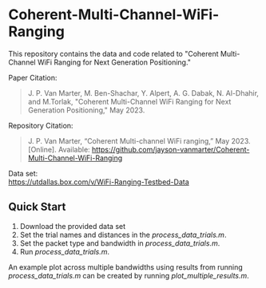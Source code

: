 # Coherent-Multi-Channel-WiFi-Ranging

This repository contains the data and code related to "Coherent Multi-Channel WiFi Ranging for Next Generation Positioning."

Paper Citation:  
> J. P. Van Marter, M. Ben-Shachar, Y. Alpert, A. G. Dabak, N. Al-Dhahir, and M.Torlak, "Coherent Multi-Channel WiFi Ranging for Next Generation Positioning," May 2023.

Repository Citation:  
> J. P. Van Marter, “Coherent Multi-channel WiFi ranging,” May 2023. [Online]. Available: https://github.com/jayson-vanmarter/Coherent-Multi-Channel-WiFi-Ranging

Data set:  
https://utdallas.box.com/v/WiFi-Ranging-Testbed-Data

## Quick Start

1. Download the provided data set
2. Set the trial names and distances in the _process_data_trials.m_.
3. Set the packet type and bandwidth in _process_data_trials.m_.
4. Run _process_data_trials.m_.

An example plot across multiple bandwidths using results from running _process_data_trials.m_ can be created by running _plot_multiple_results.m_.
